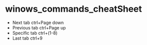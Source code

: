 # winows_commands_cheatSheet

- Next tab ctrl+Page down
- Previous tab ctrl+Page up
- Specific tab ctrl+(1-8)
- Last tab ctrl+9